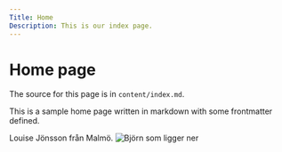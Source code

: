 ```yaml
---
Title: Home
Description: This is our index page.
---
```


Home page
==========================

The source for this page is in `content/index.md`.

This is a sample home page written in markdown with some frontmatter defined.

Louise Jönsson från Malmö.
![Björn som ligger ner](%base_url%/assets/img/R.jpeg)

<!-- <img scr="%base_url%/image/R.jpeg" alt="Björn som ligger ner"> -->